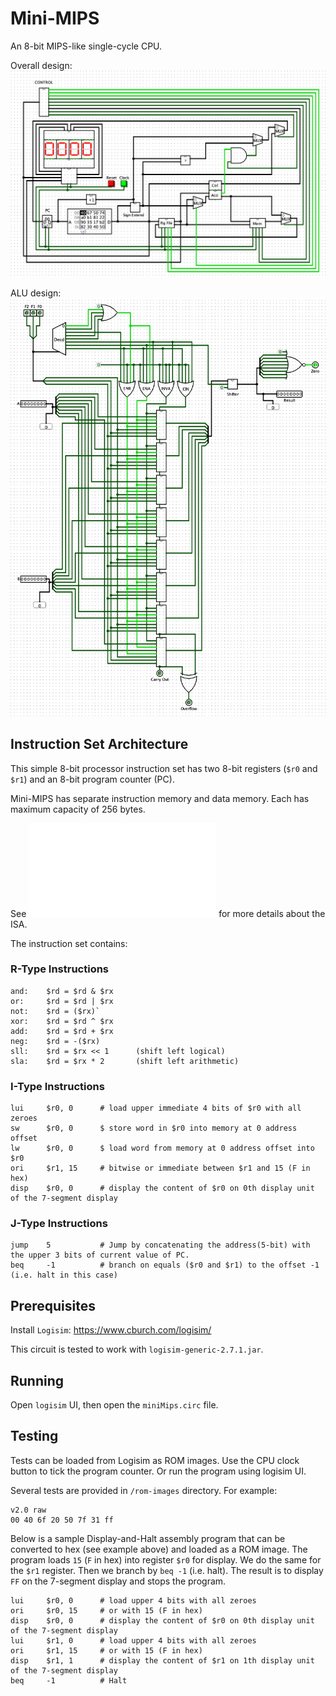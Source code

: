 # Mini-MIPS

An 8-bit MIPS-like single-cycle CPU.

Overall design:
![minimips.png](./screenshots/minimips.png)

ALU design:
![alu.png](./screenshots/alu.png)

## Instruction Set Architecture

This simple 8-bit processor instruction set has two 8-bit registers (`$r0` and `$r1`) and an 8-bit program counter (PC).

Mini-MIPS has separate instruction memory and data memory. Each has maximum capacity of 256 bytes.

See ![design.pdf](./docs/Design.pdf) for more details about the ISA.

The instruction set contains:

### R-Type Instructions

```
and:    $rd = $rd & $rx
or:     $rd = $rd | $rx
not:    $rd = ($rx)`
xor:    $rd = $rd ^ $rx
add:    $rd = $rd + $rx
neg:    $rd = -($rx)
sll:    $rd = $rx << 1      (shift left logical)
sla:    $rd = $rx * 2       (shift left arithmetic)
```

### I-Type Instructions

```
lui     $r0, 0      # load upper immediate 4 bits of $r0 with all zeroes
sw      $r0, 0      $ store word in $r0 into memory at 0 address offset
lw      $r0, 0      $ load word from memory at 0 address offset into $r0
ori     $r1, 15     # bitwise or immediate between $r1 and 15 (F in hex)
disp    $r0, 0      # display the content of $r0 on 0th display unit of the 7-segment display
```

### J-Type Instructions

```
jump    5           # Jump by concatenating the address(5-bit) with the upper 3 bits of current value of PC.
beq     -1          # branch on equals ($r0 and $r1) to the offset -1 (i.e. halt in this case)
```

## Prerequisites

Install `Logisim`: https://www.cburch.com/logisim/

This circuit is tested to work with `logisim-generic-2.7.1.jar`.

## Running

Open `logisim` UI, then open the `miniMips.circ` file.

## Testing

Tests can be loaded from Logisim as ROM images. Use the CPU clock button to tick the
program counter. Or run the program using logisim UI.

Several tests are provided in `/rom-images` directory. For example:

```
v2.0 raw
00 40 6f 20 50 7f 31 ff
```

Below is a sample Display-and-Halt assembly program that can be converted to hex (see example above)
and loaded as a ROM image. The program loads `15` (`F` in hex) into register `$r0` for display.
We do the same for the `$r1` register. Then we branch by `beq -1` (i.e. halt). The result is to display
`FF` on the 7-segment display and stops the program.

```
lui     $r0, 0      # load upper 4 bits with all zeroes
ori     $r0, 15     # or with 15 (F in hex)
disp    $r0, 0      # display the content of $r0 on 0th display unit of the 7-segment display
lui     $r1, 0      # load upper 4 bits with all zeroes
ori     $r1, 15     # or with 15 (F in hex)
disp    $r1, 1      # display the content of $r1 on 1th display unit of the 7-segment display
beq     -1          # Halt
```
